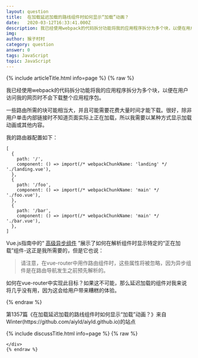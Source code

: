 ```yaml
---
layout: question
title:  在加载延迟加载的路线组件时如何显示“加载”动画？
date:   2020-03-12T16:33:41.000Z
description: 我已经使用webpack的代码拆分功能将我的应用程序拆分为多个块，以便在用户访问我的网页时不会下载整个应用程序包。一些路由所需的块可能相当大，并且可能...
img: 
author: 猴子村村
category: question
answer: 0
tags: JavaScript
topic: JavaScript
---
```

<div class="article-root">
  <div class="article">
    {% include articleTitle.html info=page %}
    {% raw %}
    <div class="article-content"><p><font style="vertical-align: inherit;"><font style="vertical-align: inherit;">我已经使用webpack的代码拆分功能将我的应用程序拆分为多个块，以便在用户访问我的网页时不会下载整个应用程序包。</font></font></p>

<p><font style="vertical-align: inherit;"><font style="vertical-align: inherit;">一些路由所需的块可能相当大，并且可能需要花费大量时间才能下载。</font><font style="vertical-align: inherit;">很好，除非用户单击内部链接时不知道页面实际上正在加载，所以我需要以某种方式显示加载动画或其他内容。</font></font></p>

<p><font style="vertical-align: inherit;"><font style="vertical-align: inherit;">我的路由器配置如下：</font></font></p>

<pre><code>[<font></font>
  {<font></font>
    path: '/',<font></font>
    component: () =&gt; import(/* webpackChunkName: 'landing' */ './landing.vue'),<font></font>
  },<font></font>
  {<font></font>
    path: '/foo',<font></font>
    component: () =&gt; import(/* webpackChunkName: 'main' */ './foo.vue'),<font></font>
  },<font></font>
  {<font></font>
    path: '/bar',<font></font>
    component: () =&gt; import(/* webpackChunkName: 'main' */ './bar.vue'),<font></font>
  },<font></font>
]<font></font>
</code></pre>

<p><a href="https://vuejs.org/v2/guide/components.html#Advanced-Async-Components" rel="noreferrer"><font style="vertical-align: inherit;"></font></a><font style="vertical-align: inherit;"><font style="vertical-align: inherit;">Vue.js指南中的“ </font><a href="https://vuejs.org/v2/guide/components.html#Advanced-Async-Components" rel="noreferrer"><font style="vertical-align: inherit;">高级异步组件</font></a><font style="vertical-align: inherit;"> ”展示了如何在解析组件时显示特定的“正在加载”组件-这正是我所需要的，但是它也说：</font></font></p>

<blockquote>
  <p><font style="vertical-align: inherit;"><font style="vertical-align: inherit;">请注意，在vue-router中用作路由组件时，这些属性将被忽略，因为异步组件是在路由导航发生之前预先解析的。</font></font></p>
</blockquote>

<p><font style="vertical-align: inherit;"><font style="vertical-align: inherit;">如何在vue-router中实现此目标？</font><font style="vertical-align: inherit;">如果这不可能，那么延迟加载的组件对我来说将几乎没有用，因为这会给用户带来糟糕的体验。</font></font></p></div>
    {% endraw %}
  </div>
  <p class="winter_mark">第1357篇《在加载延迟加载的路线组件时如何显示“加载”动画？》来自Winter(https://github.com/aiyld/aiyld.github.io)的站点</p>
  <div class="discuss-wrapper">
    {% include discussTitle.html info=page %}
    {% raw %}
    <div class="discuss-list">
    
    </div>
    {% endraw %}
  </div>
<div>
